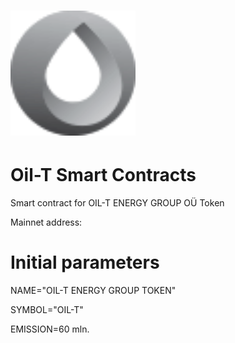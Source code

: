 # <img src="logo.png" alt="OIL-T ENERGY GROUP OÜ" width="200px">

# Oil-T Smart Contracts
Smart contract for OIL-T ENERGY GROUP OÜ Token

Mainnet address: 

# Initial parameters
NAME="OIL-T ENERGY GROUP TOKEN"

SYMBOL="OIL-T"

EMISSION=60 mln.

